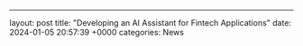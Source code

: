 ---
layout: post
title: "Developing an AI Assistant for Fintech Applications"
date:   2024-01-05 20:57:39 +0000
categories: News
